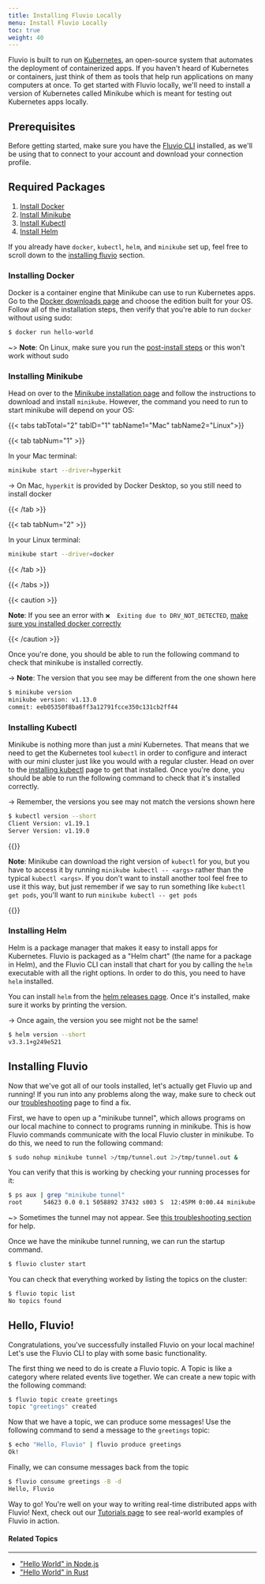 ```yaml
---
title: Installing Fluvio Locally
menu: Install Fluvio Locally
toc: true
weight: 40
---
```


Fluvio is built to run on [Kubernetes], an open-source system that automates the
deployment of containerized apps. If you haven't heard of Kubernetes or containers,
just think of them as tools that help run applications on many computers at once.
To get started with Fluvio locally, we'll need to install a version of Kubernetes 
called Minikube which is meant for testing out Kubernetes apps locally.

[Kubernetes]: https://kubernetes.io/

## Prerequisites

Before getting started, make sure you have the [Fluvio CLI] installed, as
we'll be using that to connect to your account and download your connection
profile.

[Fluvio CLI]: ../fluvio-cli

## Required Packages

1) [Install Docker](#installing-docker)
2) [Install Minikube](#installing-minikube)
3) [Install Kubectl](#installing-kubectl)
4) [Install Helm](#installing-helm)

If you already have `docker`, `kubectl`, `helm`, and `minikube` set up, feel free
to scroll down to the [installing fluvio] section.

[installing fluvio]: #installing-fluvio

### Installing Docker

Docker is a container engine that Minikube can use to run Kubernetes apps. Go to
the [Docker downloads page] and choose the edition built for your OS. Follow all
of the installation steps, then verify that you're able to run `docker` without
using sudo:

```bash
$ docker run hello-world
```

~> **Note**: On Linux, make sure you run the [post-install steps] or this won't work without sudo

[Docker downloads page]: https://hub.docker.com/search?q=&type=edition&offering=community&sort=updated_at&order=desc
[post-install steps]: https://docs.docker.com/engine/install/linux-postinstall/

### Installing Minikube

Head on over to the [Minikube installation page] and follow the instructions to
download and install `minikube`. However, the command you need to run to start
minikube will depend on your OS:

[Minikube installation page]: https://minikube.sigs.k8s.io/docs/start/

{{< tabs tabTotal="2" tabID="1" tabName1="Mac" tabName2="Linux">}}

{{< tab tabNum="1" >}}

In your Mac terminal:

```bash
minikube start --driver=hyperkit
```
-> On Mac, `hyperkit` is provided by Docker Desktop, so you still need to install docker

{{< /tab >}}

{{< tab tabNum="2" >}}

In your Linux terminal:

```bash
minikube start --driver=docker
```
{{< /tab >}}

{{< /tabs >}}


{{< caution >}}

**Note**: If you see an error with `❌  Exiting due to DRV_NOT_DETECTED`, [make sure you installed docker correctly]

[make sure you installed docker correctly]: ../fluvio-local-faq#minikube-start-unable-to-pick-a-default-driver

{{< /caution >}}

Once you're done, you should be able to run the following command to
check that minikube is installed correctly.

-> **Note**: The version that you see may be different from the one shown here

```bash
$ minikube version
minikube version: v1.13.0
commit: eeb05350f8ba6ff3a12791fcce350c131cb2ff44
```

### Installing Kubectl

Minikube is nothing more than just a _mini_ Kubernetes. That means that we need to get
the Kubernetes tool `kubectl` in order to configure and interact with our mini cluster
just like you would with a regular cluster. Head on over to the [installing kubectl]
page to get that installed. Once you're done, you should be able to run the following
command to check that it's installed correctly.

[installing kubectl]: https://kubernetes.io/docs/tasks/tools/install-kubectl/

-> Remember, the versions you see may not match the versions shown here

```bash
$ kubectl version --short
Client Version: v1.19.1
Server Version: v1.19.0
```

{{<idea>}}

**Note**: Minikube can download the right version of `kubectl` for you, but you have to
access it by running `minikube kubectl -- <args>` rather than the typical `kubectl <args>`.
If you don't want to install another tool feel free to use it this way, but just remember
if we say to run something like `kubectl get pods`, you'll want to run
`minikube kubectl -- get pods`

{{</idea>}}

### Installing Helm

Helm is a package manager that makes it easy to install apps for Kubernetes. Fluvio is
packaged as a "Helm chart" (the name for a package in Helm), and the Fluvio CLI can
install that chart for you by calling the `helm` executable with all the right options.
In order to do this, you need to have `helm` installed.

You can install `helm` from the [helm releases page]. Once it's installed, make sure it
works by printing the version.

-> Once again, the version you see might not be the same!

```bash
$ helm version --short
v3.3.1+g249e521
```

[helm releases page]: https://github.com/helm/helm/releases

## Installing Fluvio

Now that we've got all of our tools installed, let's actually get Fluvio up and running!
If you run into any problems along the way, make sure to check out our [troubleshooting]
page to find a fix.

[troubleshooting]: ../fluvio-local-faq

First, we have to open up a "minikube tunnel", which allows programs on our local machine
to connect to programs running in minikube. This is how Fluvio commands communicate with
the local Fluvio cluster in minikube. To do this, we need to run the following command:

```bash
$ sudo nohup minikube tunnel >/tmp/tunnel.out 2>/tmp/tunnel.out &
```

You can verify that this is working by checking your running processes for it:

```bash
$ ps aux | grep "minikube tunnel"
root      54623 0.0 0.1 5058892 37432 s003 S  12:45PM 0:00.44 minikube tunnel
```

~> Sometimes the tunnel may not appear. See [this troubleshooting section] for help.

[this troubleshooting section]: ../fluvio-local-faq#minikube-tunnel-minikube-tunnel-does-not-appear

Once we have the minikube tunnel running, we can run the startup command.

```bash
$ fluvio cluster start
```

You can check that everything worked by listing the topics on the cluster:

```bash
$ fluvio topic list
No topics found
```

## Hello, Fluvio!

Congratulations, you've successfully installed Fluvio on your local machine! 
Let's use the Fluvio CLI to play with some basic functionality.

The first thing we need to do is create a Fluvio topic. A Topic is like a
category where related events live together. We can create a new topic with
the following command:

```bash
$ fluvio topic create greetings
topic "greetings" created
```

Now that we have a topic, we can produce some messages! Use the following
command to send a message to the `greetings` topic:

```bash
$ echo "Hello, Fluvio" | fluvio produce greetings
Ok!
```

Finally, we can consume messages back from the topic

```bash
$ fluvio consume greetings -B -d
Hello, Fluvio
```

Way to go! You're well on your way to writing real-time distributed apps
with Fluvio! Next, check out our [Tutorials page](/tutorials) to see real-world examples
of Fluvio in action.

[Tutorials page]: /tutorials

#### Related Topics
----------------

- ["Hello World" in Node.js](/tutorials/node/hello-world/)
- ["Hello World" in Rust](/tutorials/rust/hello-world/)